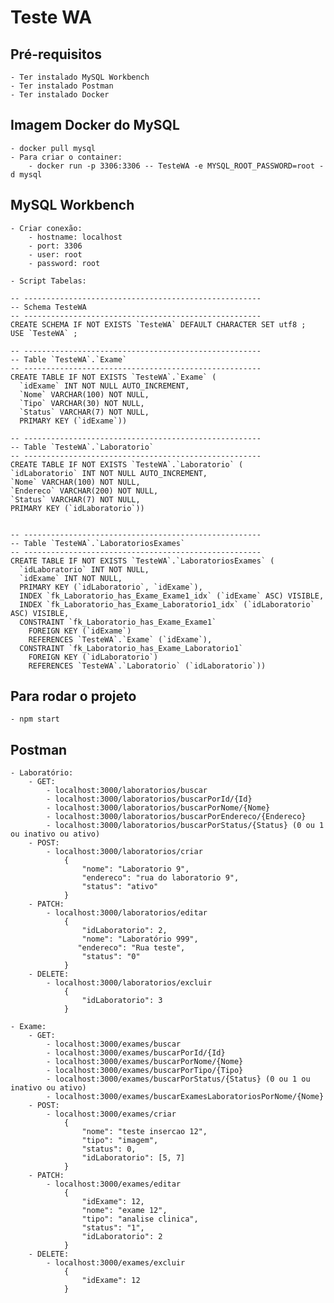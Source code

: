 # Teste WA

## Pré-requisitos
    - Ter instalado MySQL Workbench
    - Ter instalado Postman
    - Ter instalado Docker  

## Imagem Docker do MySQL
    - docker pull mysql
    - Para criar o container:
        - docker run -p 3306:3306 -- TesteWA -e MYSQL_ROOT_PASSWORD=root -d mysql

## MySQL Workbench
    - Criar conexão:
        - hostname: localhost
        - port: 3306
        - user: root
        - password: root
    
    - Script Tabelas:

    -- -----------------------------------------------------
    -- Schema TesteWA
    -- -----------------------------------------------------
    CREATE SCHEMA IF NOT EXISTS `TesteWA` DEFAULT CHARACTER SET utf8 ;
    USE `TesteWA` ;

    -- -----------------------------------------------------
    -- Table `TesteWA`.`Exame`
    -- -----------------------------------------------------
    CREATE TABLE IF NOT EXISTS `TesteWA`.`Exame` (
      `idExame` INT NOT NULL AUTO_INCREMENT,
      `Nome` VARCHAR(100) NOT NULL,
      `Tipo` VARCHAR(30) NOT NULL,
      `Status` VARCHAR(7) NOT NULL,
      PRIMARY KEY (`idExame`))

    -- -----------------------------------------------------
    -- Table `TesteWA`.`Laboratorio`
    -- -----------------------------------------------------
    CREATE TABLE IF NOT EXISTS `TesteWA`.`Laboratorio` (
    `idLaboratorio` INT NOT NULL AUTO_INCREMENT,
    `Nome` VARCHAR(100) NOT NULL,
    `Endereco` VARCHAR(200) NOT NULL,
    `Status` VARCHAR(7) NOT NULL,
    PRIMARY KEY (`idLaboratorio`))


    -- -----------------------------------------------------
    -- Table `TesteWA`.`LaboratoriosExames`
    -- -----------------------------------------------------
    CREATE TABLE IF NOT EXISTS `TesteWA`.`LaboratoriosExames` (
      `idLaboratorio` INT NOT NULL,
      `idExame` INT NOT NULL,
      PRIMARY KEY (`idLaboratorio`, `idExame`),
      INDEX `fk_Laboratorio_has_Exame_Exame1_idx` (`idExame` ASC) VISIBLE,
      INDEX `fk_Laboratorio_has_Exame_Laboratorio1_idx` (`idLaboratorio` ASC) VISIBLE,
      CONSTRAINT `fk_Laboratorio_has_Exame_Exame1`
        FOREIGN KEY (`idExame`)
        REFERENCES `TesteWA`.`Exame` (`idExame`),
      CONSTRAINT `fk_Laboratorio_has_Exame_Laboratorio1`
        FOREIGN KEY (`idLaboratorio`)
        REFERENCES `TesteWA`.`Laboratorio` (`idLaboratorio`))

## Para rodar o projeto
    - npm start   

## Postman
    - Laboratório:
        - GET:
            - localhost:3000/laboratorios/buscar
            - localhost:3000/laboratorios/buscarPorId/{Id}
            - localhost:3000/laboratorios/buscarPorNome/{Nome}
            - localhost:3000/laboratorios/buscarPorEndereco/{Endereco}
            - localhost:3000/laboratorios/buscarPorStatus/{Status} (0 ou 1 ou inativo ou ativo)
        - POST:
            - localhost:3000/laboratorios/criar
                {
                    "nome": "Laboratorio 9",
                    "endereco": "rua do laboratorio 9",
                    "status": "ativo"
                }
        - PATCH:
            - localhost:3000/laboratorios/editar
                {
                    "idLaboratorio": 2,
                    "nome": "Laboratório 999",
                   "endereco": "Rua teste",
                    "status": "0"
                }
        - DELETE:
            - localhost:3000/laboratorios/excluir
                {
                    "idLaboratorio": 3
                }

    - Exame:
        - GET:
            - localhost:3000/exames/buscar
            - localhost:3000/exames/buscarPorId/{Id}
            - localhost:3000/exames/buscarPorNome/{Nome}
            - localhost:3000/exames/buscarPorTipo/{Tipo}
            - localhost:3000/exames/buscarPorStatus/{Status} (0 ou 1 ou inativo ou ativo)
            - localhost:3000/exames/buscarExamesLaboratoriosPorNome/{Nome}
        - POST:
            - localhost:3000/exames/criar
                {
                    "nome": "teste insercao 12",
                    "tipo": "imagem",
                    "status": 0,
                    "idLaboratorio": [5, 7]
                }
        - PATCH:
            - localhost:3000/exames/editar
                {
                    "idExame": 12,
                    "nome": "exame 12",
                    "tipo": "analise clinica",
                    "status": "1",
                    "idLaboratorio": 2
                }
        - DELETE:
            - localhost:3000/exames/excluir
                {
                    "idExame": 12
                }                      